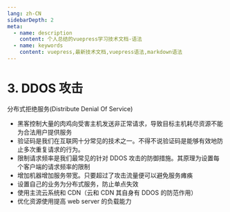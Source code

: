 ```yaml
---
lang: zh-CN
sidebarDepth: 2
meta:
  - name: description
    content: 个人总结的vuepress学习技术文档-语法
  - name: keywords
    content: vuepress,最新技术文档,vuepress语法,markdown语法
---
```


# 3. DDOS 攻击

分布式拒绝服务(Distribute Denial Of Service)

- 黑客控制大量的肉鸡向受害主机发送非正常请求，导致目标主机耗尽资源不能为合法用户提供服务
- 验证码是我们在互联网十分常见的技术之一。不得不说验证码是能够有效地防止多次重复请求的行为。
- 限制请求频率是我们最常见的针对 DDOS 攻击的防御措施。其原理为设置每个客户端的请求频率的限制
- 增加机器增加服务带宽。只要超过了攻击流量便可以避免服务瘫痪
- 设置自己的业务为分布式服务，防止单点失效
- 使用主流云系统和 CDN（云和 CDN 其自身有 DDOS 的防范作用）
- 优化资源使用提高 web server 的负载能力
